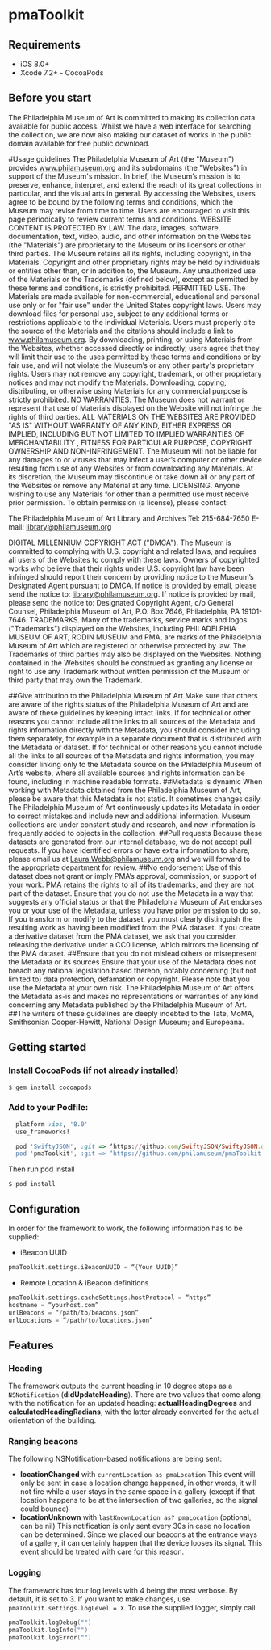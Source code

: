 # pmaToolkit

## Requirements
- iOS 8.0+
- Xcode 7.2+ - CocoaPods

## Before you start
The Philadelphia Museum of Art is committed to making its collection data available for public access. Whilst we have a web interface for searching the collection, we are now also making our dataset of works in the public domain available for free public download. 

#Usage guidelines
The Philadelphia Museum of Art (the "Museum") provides www.philamuseum.org and its subdomains (the "Websites") in support of the Museum's mission. In brief, the Museum’s mission is to preserve, enhance, interpret, and extend the reach of its great collections in particular, and the visual arts in general. By accessing the Websites, users agree to be bound by the following terms and conditions, which the Museum may revise from time to time. Users are encouraged to visit this page periodically to review current terms and conditions.
WEBSITE CONTENT IS PROTECTED BY LAW. The data, images, software, documentation, text, video, audio, and other information on the Websites (the "Materials") are proprietary to the Museum or its licensors or other third parties. The Museum retains all its rights, including copyright, in the Materials. Copyright and other proprietary rights may be held by individuals or entities other than, or in addition to, the Museum. Any unauthorized use of the Materials or the Trademarks (defined below), except as permitted by these terms and conditions, is strictly prohibited.
PERMITTED USE. The Materials are made available for non-commercial, educational and personal use only or for "fair use" under the United States copyright laws. Users may download files for personal use, subject to any additional terms or restrictions applicable to the individual Materials. Users must properly cite the source of the Materials and the citations should include a link to www.philamuseum.org. By downloading, printing, or using Materials from the Websites, whether accessed directly or indirectly, users agree that they will limit their use to the uses permitted by these terms and conditions or by fair use, and will not violate the Museum’s or any other party's proprietary rights. Users may not remove any copyright, trademark, or other proprietary notices and may not modify the Materials. Downloading, copying, distributing, or otherwise using Materials for any commercial purpose is strictly prohibited.
NO WARRANTIES. The Museum does not warrant or represent that use of Materials displayed on the Website will not infringe the rights of third parties. ALL MATERIALS ON THE WEBSITES ARE PROVIDED "AS IS" WITHOUT WARRANTY OF ANY KIND, EITHER EXPRESS OR IMPLIED, INCLUDING BUT NOT LIMITED TO IMPLIED WARRANTIES OF MERCHANTABILITY , FITNESS FOR PARTICULAR PURPOSE, COPYRIGHT OWNERSHIP AND NON-INFRINGEMENT. The Museum will not be liable for any damages to or viruses that may infect a user’s computer or other device resulting from use of any Websites or from downloading any Materials. At its discretion, the Museum may discontinue or take down all or any part of the Websites or remove any Material at any time.
LICENSING. Anyone wishing to use any Materials for other than a permitted use must receive prior permission. To obtain permission (a license), please contact:


The Philadelphia Museum of Art
Library and Archives
Tel: 215-684-7650
E-mail: library@philamuseum.org


DIGITAL MILLENNIUM COPYRIGHT ACT ("DMCA"). The Museum is committed to complying with U.S. copyright and related laws, and requires all users of the Websites to comply with these laws. Owners of copyrighted works who believe that their rights under U.S. copyright law have been infringed should report their concern by providing notice to the Museum’s Designated Agent pursuant to DMCA. If notice is provided by email, please send the notice to: library@philamuseum.org. If notice is provided by mail, please send the notice to: Designated Copyright Agent, c/o General Counsel, Philadelphia Museum of Art, P.O. Box 7646, Philadelphia, PA 19101-7646.
TRADEMARKS. Many of the trademarks, service marks and logos ("Trademarks") displayed on the Websites, including PHILADELPHIA MUSEUM OF ART, RODIN MUSEUM and PMA, are marks of the Philadelphia Museum of Art which are registered or otherwise protected by law. The Trademarks of third parties may also be displayed on the Websites. Nothing contained in the Websites should be construed as granting any license or right to use any Trademark without written permission of the Museum or third party that may own the Trademark.

##Give attribution to the Philadelphia Museum of Art
Make sure that others are aware of the rights status of the Philadelphia Museum of Art and are aware of these guidelines by keeping intact links.
If for technical or other reasons you cannot include all the links to all sources of the Metadata and rights information directly with the Metadata, you should consider including them separately, for example in a separate document that is distributed with the Metadata or dataset.
If for technical or other reasons you cannot include all the links to all sources of the Metadata and rights information, you may consider linking only to the Metadata source on the Philadelphia Museum of Art’s website, where all available sources and rights information can be found, including in machine readable formats.
##Metadata is dynamic
When working with Metadata obtained from the Philadelphia Museum of Art, please be aware that this Metadata is not static. It sometimes changes daily. The Philadelphia Museum of Art continuously updates its Metadata in order to correct mistakes and include new and additional information. Museum collections are under constant study and research, and new information is frequently added to objects in the collection.
##Pull requests
Because these datasets are generated from our internal database, we do not accept pull requests. If you have identified errors or have extra information to share, please email us at Laura.Webb@philamuseum.org and we will forward to the appropriate department for review.
##No endorsement
Use of this dataset does not grant or imply PMA’s  approval, commission, or support of your work. PMA retains the rights to all of its trademarks, and they are not part of the dataset.  Ensure that you do not use the Metadata in a way that suggests any official status or that the Philadelphia Museum of Art endorses you or your use of the Metadata, unless you have prior permission to do so. If you transform or modify to the dataset, you must clearly distinguish the resulting work as having been modified from the PMA dataset. If you create a derivative dataset from the PMA dataset, we ask that you consider releasing the derivative under a CC0 license, which mirrors the licensing of the PMA dataset.
##Ensure that you do not mislead others or misrepresent the Metadata or its sources
Ensure that your use of the Metadata does not breach any national legislation based thereon, notably concerning (but not limited to) data protection, defamation or copyright. Please note that you use the Metadata at your own risk. The Philadelphia Museum of Art offers the Metadata as-is and makes no representations or warranties of any kind concerning any Metadata published by the Philadelphia Museum of Art.
##The writers of these guidelines are deeply indebted to the Tate, MoMA, Smithsonian Cooper-Hewitt, National Design Museum; and Europeana.

## Getting started

### Install CocoaPods (if not already installed) 
```$ gem install cocoapods```

### Add to your Podfile:
```ruby
  platform :ios, '8.0'
  use_frameworks!

  pod 'SwiftyJSON', :git => ‘https://github.com/SwiftyJSON/SwiftyJSON.git'
  pod 'pmaToolkit', :git => ‘https://github.com/philamuseum/pmaToolkit.git '
```

Then run pod install

```$ pod install```

## Configuration

In order for the framework to work, the following information has to be supplied:

- iBeacon UUID
```swift
pmaToolkit.settings.iBeaconUUID = “{Your UUID}”
```

- Remote Location & iBeacon definitions 
```swift
pmaToolkit.settings.cacheSettings.hostProtocol = “https” 
hostname = “yourhost.com” 
urlBeacons = “/path/to/beacons.json” 
urlLocations = “/path/to/locations.json”
```
## Features

### Heading

The framework outputs the current heading in 10 degree steps as a ```NSNotification``` (**didUpdateHeading**). There are two values that come along with the notification for an updated heading: **actualHeadingDegrees** and **calculatedHeadingRadians**, with the latter already converted for the actual orientation of the building.

### Ranging beacons
The following NSNotification-based notifications are being sent:
- **locationChanged** with ```currentLocation as pmaLocation```
This event will only be sent in case a location change happened, in other words, it will not fire while a user stays in the same space in a gallery (except if that location happens to be at the intersection of two galleries, so the signal could bounce)
- **locationUnknown** with ```lastKnownLocation as? pmaLocation``` (optional, can be nil) This notification is only sent every 30s in case no location can be determined. Since we placed our beacons at the entrance ways of a gallery, it can certainly happen that the device looses its signal.
This event should be treated with care for this reason.

### Logging
The framework has four log levels with 4 being the most verbose. By default, it is set to 3. If you want to make changes, use ```pmaToolkit.settings.logLevel = X```.
To use the supplied logger, simply call

```swift
pmaToolkit.logDebug("") 
pmaToolkit.logInfo("") 
pmaToolkit.logError("")
```
